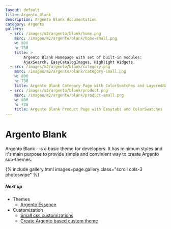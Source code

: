 ```yaml
---
layout: default
title: Argento Blank
description: Argento Blank documentation
category: Argento
gallery:
  - src: /images/m2/argento/blank/home.png
    msrc: /images/m2/argento/blank/home-small.png
    w: 800
    h: 738
    title: >
        Argento Blank Homepage with set of built-in modules:
        AjaxSearch, EasyCatalogImages, Highlight Widgets.
  - src: /images/m2/argento/blank/category.png
    msrc: /images/m2/argento/blank/category-small.png
    w: 800
    h: 738
    title: Argento Blank Category Page with ColorSwatches and LayeredNavigation
  - src: /images/m2/argento/blank/product.png
    msrc: /images/m2/argento/blank/product-small.png
    w: 800
    h: 738
    title: Argento Blank Product Page with Easytabs and ColorSwatches
---
```


# Argento Blank

Argento Blank - is a basic theme for developers. It has minimum styles
and it's main purpose to provide simple and convinient way to create Argento 
sub-themes.

{% include gallery.html images=page.gallery class="scroll cols-3 photoswipe" %}

##### Next up

 -  Themes
    - [Argento Essence](/m2/argento/essence/)
 -  Customization
    - [Small css customizations](/m2/argento/css-customization/)
    - [Create Argento based custom theme](/m2/argento/custom-theme/)
